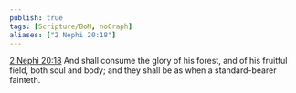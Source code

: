 ```yaml
---
publish: true
tags: [Scripture/BoM, noGraph]
aliases: ["2 Nephi 20:18"]
---
```

[2 Nephi 20:18](https://churchofjesuschrist.org/study/scriptures/bofm/2-ne/20?lang=eng&id=p18#p18) And shall consume the glory of his forest, and of his fruitful field, both soul and body; and they shall be as when a standard-bearer fainteth.

